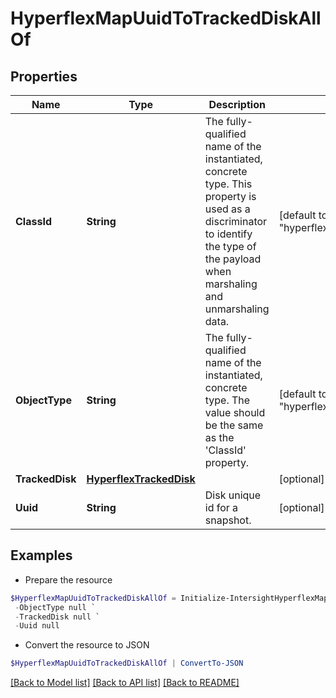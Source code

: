 # HyperflexMapUuidToTrackedDiskAllOf
## Properties

Name | Type | Description | Notes
------------ | ------------- | ------------- | -------------
**ClassId** | **String** | The fully-qualified name of the instantiated, concrete type. This property is used as a discriminator to identify the type of the payload when marshaling and unmarshaling data. | [default to "hyperflex.MapUuidToTrackedDisk"]
**ObjectType** | **String** | The fully-qualified name of the instantiated, concrete type. The value should be the same as the &#39;ClassId&#39; property. | [default to "hyperflex.MapUuidToTrackedDisk"]
**TrackedDisk** | [**HyperflexTrackedDisk**](HyperflexTrackedDisk.md) |  | [optional] 
**Uuid** | **String** | Disk unique id for a snapshot. | [optional] [readonly] 

## Examples

- Prepare the resource
```powershell
$HyperflexMapUuidToTrackedDiskAllOf = Initialize-IntersightHyperflexMapUuidToTrackedDiskAllOf  -ClassId null `
 -ObjectType null `
 -TrackedDisk null `
 -Uuid null
```

- Convert the resource to JSON
```powershell
$HyperflexMapUuidToTrackedDiskAllOf | ConvertTo-JSON
```

[[Back to Model list]](../README.md#documentation-for-models) [[Back to API list]](../README.md#documentation-for-api-endpoints) [[Back to README]](../README.md)

